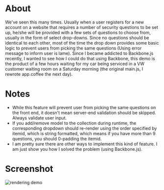 # About
We've seen this many times. Usually when a user registers for a new account on a website that requires a number of security questions to be set up, he/she will be provided with a few sets of questions to choose from, usually in the form of select drop-downs. Since no questions should be identical to each other, most of the time the drop down provides some basic logic to prevent users from picking the same questions (Using error message to inform user is lame). Since I became addicted to Backbone.js recently, I wanted to see how I could do that using Backbone, this demo is the product of a few hours waiting for my car being serviced in a VW customer waiting room on a Saturday morning (the original main.js, I rewrote app.coffee the next day).

# Notes
* While this feature will prevent user from picking the same questions on the front end, it doesn't mean server-end validation should be skipped. Always validate user input.
* If you add/remove model to the collection during runtime, the corresponding dropdown should re-render using the order specified by itemid, which is string formatted, which means if you have more than 9 questions, you should 0-padding the itemid.
* I am pretty sure there are other ways to implement this kind of feature. I am just show you how I solved the problem (using Backbone.js).

# Screenshot
![rendering demo](https://raw.github.com/midnightcodr/exclusive-dropdowns/master/screenshot.png)

